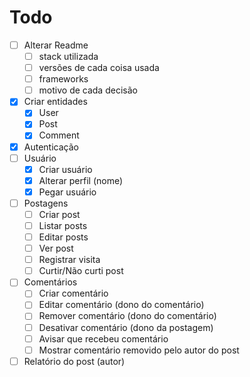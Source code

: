 # Todo

- [ ] Alterar Readme
    - [ ] stack utilizada
    - [ ] versões de cada coisa usada
    - [ ] frameworks
    - [ ] motivo de cada decisão
- [x] Criar entidades
    - [x] User
    - [x] Post
    - [x] Comment
- [x] Autenticação
- [ ] Usuário
    - [x] Criar usuário
    - [x] Alterar perfil (nome)
    - [x] Pegar usuário
- [ ] Postagens
    - [ ] Criar post
    - [ ] Listar posts
    - [ ] Editar posts
    - [ ] Ver post
    - [ ] Registrar visita
    - [ ] Curtir/Não curti post
- [ ] Comentários
    - [ ] Criar comentário
    - [ ] Editar comentário (dono do comentário)
    - [ ] Remover comentário (dono do comentário)
    - [ ] Desativar comentário (dono da postagem)
    - [ ] Avisar que recebeu comentário
    - [ ] Mostrar comentário removido pelo autor do post
- [ ] Relatório do post (autor)